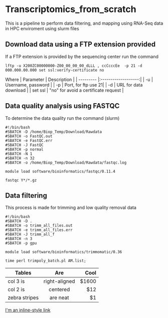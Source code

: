 # Transcriptomics_from_scratch
This is a pipeline to perform data filtering, and mapping using RNA-Seq data in HPC enviroment using slurm files

## Download data using a FTP extension provided
If a FTP extension is provided by the sequencing center run the command

``` lftp -u X200ZC00000000-Z00_00_00_00_dLLL , ccCcccEe  -p 21 -d 000.000.00.000 set ssl:verify-certificate no ```

Where
| Parameter |     Description     | 
| --------- |:-------------------:| 
| -u        | Username, password  | 
| -p        | Port, for ftp use 21|
| -d        | URL for data download | 
| set ssl   | "no" for avoid a certificate request |  


## Data quality analysis using FASTQC
To determine the data quality run the command (slurm)

```
#!/bin/bash
#SBATCH -D /home/Biop_Temp/Download/Rawdata
#SBATCH -o FastQC.out
#SBATCH -e FastQC.err
#SBATCH -J FastQC
#SBATCH -p normal
#SBATCH -N 1
#SBATCH -n 32
#SBATCH -o /home/Biop_Temp/Download/Rawdata/fastqc.log

module load software/bioinformatics/fastqc/0.11.4

fastqc Y*/*.gz
```

## Data filtering
This process is made for trimming and low quality removal data

```
#!/bin/bash
#SBATCH -D .
#SBATCH -o trimm_all_files.out
#SBATCH -e trimm_all_files.err
#SBATCH -J trimm_all_f
#SBATCH -n 3
#SBATCH -p gpu

module load software/bioinformatics/trimmomatic/0.36

time perl trimpoly_batch.pl AM.list;
```

| Tables        | Are           | Cool  |
| ------------- |:-------------:| -----:|
| col 3 is      | right-aligned | $1600 |
| col 2 is      | centered      |   $12 |
| zebra stripes | are neat      |    $1 |


[I'm an inline-style link](https://www.google.com)


